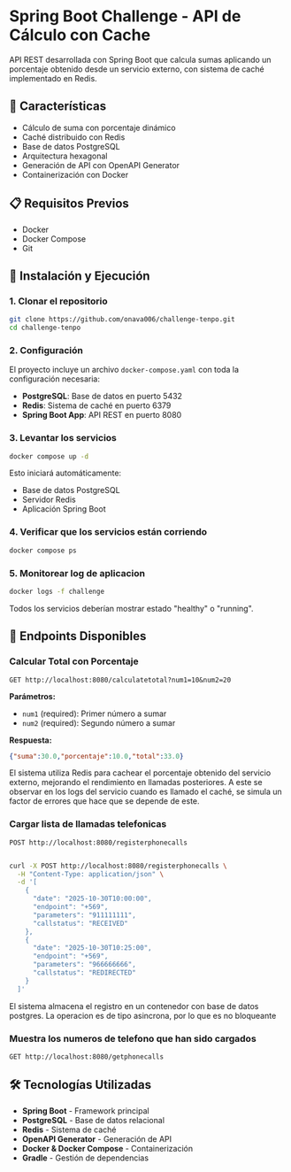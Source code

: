 # Spring Boot Challenge - API de Cálculo con Cache

API REST desarrollada con Spring Boot que calcula sumas aplicando un porcentaje obtenido desde un servicio externo, con sistema de caché implementado en Redis.

## 🚀 Características

- Cálculo de suma con porcentaje dinámico
- Caché distribuido con Redis
- Base de datos PostgreSQL
- Arquitectura hexagonal
- Generación de API con OpenAPI Generator
- Containerización con Docker

## 📋 Requisitos Previos

- Docker
- Docker Compose
- Git

## 🔧 Instalación y Ejecución

### 1. Clonar el repositorio

```bash
git clone https://github.com/onava006/challenge-tenpo.git
cd challenge-tenpo
```

### 2. Configuración

El proyecto incluye un archivo `docker-compose.yaml` con toda la configuración necesaria:

- **PostgreSQL**: Base de datos en puerto 5432
- **Redis**: Sistema de caché en puerto 6379
- **Spring Boot App**: API REST en puerto 8080

### 3. Levantar los servicios

```bash
docker compose up -d
```

Esto iniciará automáticamente:
- Base de datos PostgreSQL
- Servidor Redis
- Aplicación Spring Boot

### 4. Verificar que los servicios están corriendo

```bash
docker compose ps
```
### 5. Monitorear log de aplicacion 

```bash
docker logs -f challenge
```


Todos los servicios deberían mostrar estado "healthy" o "running".

## 📡 Endpoints Disponibles

### Calcular Total con Porcentaje

```http
GET http://localhost:8080/calculatetotal?num1=10&num2=20
```

**Parámetros:**
- `num1` (required): Primer número a sumar
- `num2` (required): Segundo número a sumar

**Respuesta:**
```json
{"suma":30.0,"porcentaje":10.0,"total":33.0}
```

El sistema utiliza Redis para cachear el porcentaje obtenido del servicio externo, mejorando el rendimiento en llamadas posteriores.
A este se observar en los logs del servicio cuando es llamado el caché, se simula un factor de errores que hace que se depende de este.


### Cargar lista de llamadas telefonicas

```http
POST http://localhost:8080/registerphonecalls
```
```bash

curl -X POST http://localhost:8080/registerphonecalls \
  -H "Content-Type: application/json" \
  -d '[
    {
      "date": "2025-10-30T10:00:00",
      "endpoint": "+569",
      "parameters": "911111111",
      "callstatus": "RECEIVED"
    },
    {
      "date": "2025-10-30T10:25:00",
      "endpoint": "+569",
      "parameters": "966666666",
      "callstatus": "REDIRECTED"
    }
  ]'

```
El sistema almacena el registro en un contenedor con base de datos postgres. La operacion es de tipo asincrona, por lo que es no bloqueante

### Muestra los numeros de telefono que han sido cargados


```http
GET http://localhost:8080/getphonecalls
```




## 🛠️ Tecnologías Utilizadas

- **Spring Boot** - Framework principal
- **PostgreSQL** - Base de datos relacional
- **Redis** - Sistema de caché
- **OpenAPI Generator** - Generación de API
- **Docker & Docker Compose** - Containerización
- **Gradle** - Gestión de dependencias